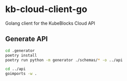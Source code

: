 # kb-cloud-client-go
Golang client for the KubeBlocks Cloud API


## Generate API

```bash
cd .generator
poetry install
poetry run python -m generator ./schemas/* -o ../api

cd ../api
goimports -w .
```